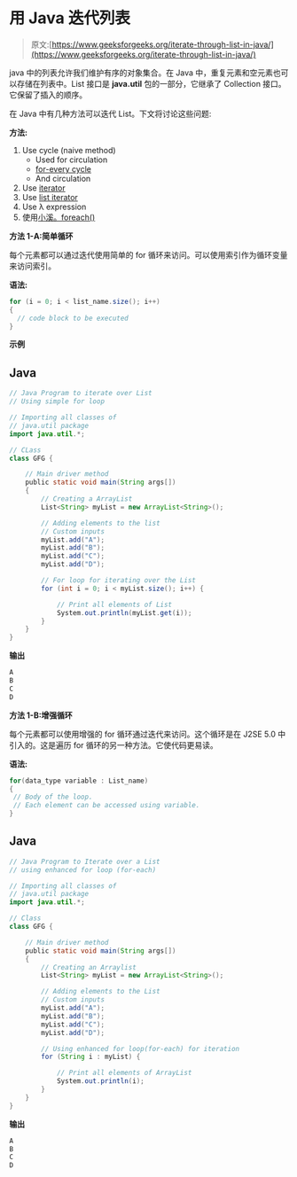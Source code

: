 # 用 Java 迭代列表

> 原文:[https://www.geeksforgeeks.org/iterate-through-list-in-java/](https://www.geeksforgeeks.org/iterate-through-list-in-java/)

java 中的列表允许我们维护有序的对象集合。在 Java 中，重复元素和空元素也可以存储在列表中。List 接口是 **java.util** 包的一部分，它继承了 Collection 接口。它保留了插入的顺序。

在 Java 中有几种方法可以迭代 List。下文将讨论这些问题:

**方法:**

1.  Use cycle (naive method)
    *   Used for circulation
    *   [for-every cycle](https://www.geeksforgeeks.org/for-each-loop-in-java/)
    *   And circulation
2.  Use [iterator](https://www.geeksforgeeks.org/iterators-in-java/)
3.  Use [list iterator](https://www.geeksforgeeks.org/arraylist-listiterator-method-in-java-with-examples/)
4.  Use λ expression
5.  使用[小溪。foreach()](https://www.geeksforgeeks.org/stream-foreach-method-java-examples/)

**方法 1-A:简单循环**

每个元素都可以通过迭代使用简单的 for 循环来访问。可以使用索引作为循环变量来访问索引。

**语法:**

```java
for (i = 0; i < list_name.size(); i++) 
{
  // code block to be executed
}
```

**示例**

## Java

```java
// Java Program to iterate over List
// Using simple for loop

// Importing all classes of
// java.util package
import java.util.*;

// CLass
class GFG {

    // Main driver method
    public static void main(String args[])
    {
        // Creating a ArrayList
        List<String> myList = new ArrayList<String>();

        // Adding elements to the list
        // Custom inputs
        myList.add("A");
        myList.add("B");
        myList.add("C");
        myList.add("D");

        // For loop for iterating over the List
        for (int i = 0; i < myList.size(); i++) {

            // Print all elements of List
            System.out.println(myList.get(i));
        }
    }
}
```

**输出**

```java
A
B
C
D
```

**方法 1-B:增强循环**

每个元素都可以使用增强的 for 循环通过迭代来访问。这个循环是在 J2SE 5.0 中引入的。这是遍历 for 循环的另一种方法。它使代码更易读。

**语法:**

```java
for(data_type variable : List_name)
{  
 // Body of the loop. 
 // Each element can be accessed using variable.  
}
```

## Java

```java
// Java Program to Iterate over a List
// using enhanced for loop (for-each)

// Importing all classes of
// java.util package
import java.util.*;

// Class
class GFG {

    // Main driver method
    public static void main(String args[])
    {
        // Creating an Arraylist
        List<String> myList = new ArrayList<String>();

        // Adding elements to the List
        // Custom inputs
        myList.add("A");
        myList.add("B");
        myList.add("C");
        myList.add("D");

        // Using enhanced for loop(for-each) for iteration
        for (String i : myList) {

            // Print all elements of ArrayList
            System.out.println(i);
        }
    }
}
```

**输出**

```java
A
B
C
D
```